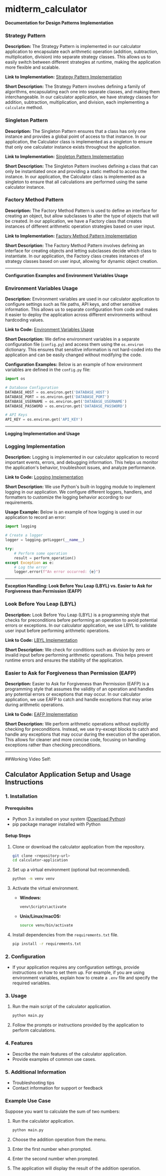 # midterm_calculator
**Documentation for Design Patterns Implementation**

### Strategy Pattern

**Description:** The Strategy Pattern is implemented in our calculator application to encapsulate each arithmetic operation (addition, subtraction, multiplication, division) into separate strategy classes. This allows us to easily switch between different strategies at runtime, making the application more flexible and scalable.

**Link to Implementation:** [Strategy Pattern Implementation](https://github.com/your_username/calculator_app/strategy_pattern.py)

**Short Description:** The Strategy Pattern involves defining a family of algorithms, encapsulating each one into separate classes, and making them interchangeable. In our calculator application, we have strategy classes for addition, subtraction, multiplication, and division, each implementing a `calculate` method.

### Singleton Pattern

**Description:** The Singleton Pattern ensures that a class has only one instance and provides a global point of access to that instance. In our application, the Calculator class is implemented as a singleton to ensure that only one calculator instance exists throughout the application.

**Link to Implementation:** [Singleton Pattern Implementation](https://github.com/your_username/calculator_app/singleton.py)

**Short Description:** The Singleton Pattern involves defining a class that can only be instantiated once and providing a static method to access the instance. In our application, the Calculator class is implemented as a singleton to ensure that all calculations are performed using the same calculator instance.

### Factory Method Pattern

**Description:** The Factory Method Pattern is used to define an interface for creating an object, but allow subclasses to alter the type of objects that will be created. In our application, we have a Factory class that creates instances of different arithmetic operation strategies based on user input.

**Link to Implementation:** [Factory Method Pattern Implementation](https://github.com/your_username/calculator_app/factory_method.py)

**Short Description:** The Factory Method Pattern involves defining an interface for creating objects and letting subclasses decide which class to instantiate. In our application, the Factory class creates instances of strategy classes based on user input, allowing for dynamic object creation.

---

**Configuration Examples and Environment Variables Usage**

### Environment Variables Usage

**Description:** Environment variables are used in our calculator application to configure settings such as file paths, API keys, and other sensitive information. This allows us to separate configuration from code and makes it easier to deploy the application across different environments without hardcoding values.

**Link to Code:** [Environment Variables Usage](https://github.com/your_username/calculator_app/config.py)

**Short Description:** We define environment variables in a separate configuration file (`config.py`) and access them using the `os.environ` dictionary. This ensures that sensitive information is not hard-coded into the application and can be easily changed without modifying the code.

**Configuration Examples:** Below is an example of how environment variables are defined in the `config.py` file:

```python
import os

# Database Configuration
DATABASE_HOST = os.environ.get('DATABASE_HOST')
DATABASE_PORT = os.environ.get('DATABASE_PORT')
DATABASE_USERNAME = os.environ.get('DATABASE_USERNAME')
DATABASE_PASSWORD = os.environ.get('DATABASE_PASSWORD')

# API Keys
API_KEY = os.environ.get('API_KEY')
```

---

**Logging Implementation and Usage**

### Logging Implementation

**Description:** Logging is implemented in our calculator application to record important events, errors, and debugging information. This helps us monitor the application's behavior, troubleshoot issues, and analyze performance.

**Link to Code:** [Logging Implementation](https://github.com/your_username/calculator_app/logger.py)

**Short Description:** We use Python's built-in logging module to implement logging in our application. We configure different loggers, handlers, and formatters to customize the logging behavior according to our requirements.

**Usage Example:** Below is an example of how logging is used in our application to record an error:

```python
import logging

# Create a logger
logger = logging.getLogger(__name__)

try:
    # Perform some operation
    result = perform_operation()
except Exception as e:
    # Log the error
    logger.error(f"An error occurred: {e}")
```

---

**Exception Handling: Look Before You Leap (LBYL) vs. Easier to Ask for Forgiveness than Permission (EAFP)**

### Look Before You Leap (LBYL)

**Description:** Look Before You Leap (LBYL) is a programming style that checks for preconditions before performing an operation to avoid potential errors or exceptions. In our calculator application, we use LBYL to validate user input before performing arithmetic operations.

**Link to Code:** [LBYL Implementation](https://github.com/your_username/calculator_app/lbyl_example.py)

**Short Description:** We check for conditions such as division by zero or invalid input before performing arithmetic operations. This helps prevent runtime errors and ensures the stability of the application.

### Easier to Ask for Forgiveness than Permission (EAFP)

**Description:** Easier to Ask for Forgiveness than Permission (EAFP) is a programming style that assumes the validity of an operation and handles any potential errors or exceptions that may occur. In our calculator application, we use EAFP to catch and handle exceptions that may arise during arithmetic operations.

**Link to Code:** [EAFP Implementation](https://github.com/your_username/calculator_app/eafp_example.py)

**Short Description:** We perform arithmetic operations without explicitly checking for preconditions. Instead, we use try-except blocks to catch and handle any exceptions that may occur during the execution of the operation. This allows for cleaner and more concise code, focusing on handling exceptions rather than checking preconditions.

---


##Working Video Self:



## Calculator Application Setup and Usage Instructions

### 1. Installation

#### Prerequisites
- Python 3.x installed on your system ([Download Python](https://www.python.org/downloads/))
- pip package manager installed with Python

#### Setup Steps
1. Clone or download the calculator application from the repository.

   ```bash
   git clone <repository-url>
   cd calculator-application
   ```

2. Set up a virtual environment (optional but recommended).
   
   ```bash
   python -m venv venv
   ```

3. Activate the virtual environment.

   - **Windows:**
     ```bash
     venv\Scripts\activate
     ```
   - **Unix/Linux/macOS:**
     ```bash
     source venv/bin/activate
     ```

4. Install dependencies from the `requirements.txt` file.

   ```bash
   pip install -r requirements.txt
   ```

### 2. Configuration

- If your application requires any configuration settings, provide instructions on how to set them up. For example, if you are using environment variables, explain how to create a `.env` file and specify the required variables.

### 3. Usage

1. Run the main script of the calculator application.

   ```bash
   python main.py
   ```

2. Follow the prompts or instructions provided by the application to perform calculations.

### 4. Features

- Describe the main features of the calculator application.
- Provide examples of common use cases.

### 5. Additional Information

- Troubleshooting tips
- Contact information for support or feedback

### Example Use Case

Suppose you want to calculate the sum of two numbers:

1. Run the calculator application.
   
   ```bash
   python main.py
   ```

2. Choose the addition operation from the menu.

3. Enter the first number when prompted.

4. Enter the second number when prompted.

5. The application will display the result of the addition operation.


